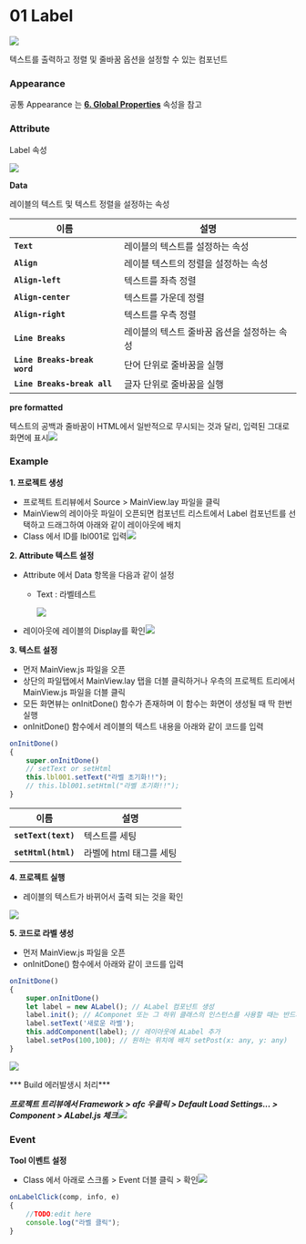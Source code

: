 # 01  Label

![](https://wikidocs.net/images/page/24553/label.png)



텍스트를 출력하고 정렬 및 줄바꿈 옵션을 설정할 수 있는 컴포넌트

### Appearance

공통 Appearance 는 [**6. Global Properties**](https://wikidocs.net/24099) 속성을 참고

### Attribute

Label 속성

![](https://wikidocs.net/images/page/24553/label_Attribute.png)

**Data**

레이블의 텍스트 및 텍스트 정렬을 설정하는 속성

| **이름**                       | **설명**                   |
| ---------------------------- | ------------------------ |
| **`Text`**                   | 레이블의 텍스트를 설정하는 속성        |
| **`Align`**                  | 레이블 텍스트의 정렬을 설정하는 속성     |
| **`Align-left`**             | 텍스트를 좌측 정렬               |
| **`Align-center`**           | 텍스트를 가운데 정렬              |
| **`Align-right`**            | 텍스트를 우측 정렬               |
| **`Line Breaks`**            | 레이블의 텍스트 줄바꿈 옵션을 설정하는 속성 |
| **`Line Breaks-break word`** | 단어 단위로 줄바꿈을 실행           |
| **`Line Breaks-break all`**  | 글자 단위로 줄바꿈을 실행           |

**pre formatted**

텍스트의 공백과 줄바꿈이 HTML에서 일반적으로 무시되는 것과 달리, 입력된 그대로 화면에 표시![](https://wikidocs.net/images/page/24553/label_pre.png)

### Example

**1. 프로젝트 생성**

* 프로젝트 트리뷰에서 Source > MainView.lay 파일을 클릭
* MainView의 레이아웃 파일이 오픈되면 컴포넌트 리스트에서 Label 컴포넌트를 선택하고 드래그하여 아래와 같이 레이아웃에 배치
* Class 에서 ID를 lbl001로 입력![](https://wikidocs.net/images/page/24553/label_create.png)

**2. Attribute 텍스트 설정**

* Attribute 에서 Data 항목을 다음과 같이 설정
  *   Text : 라벨테스트

      ![](https://wikidocs.net/images/page/24553/label_test.png)
* 레이아웃에 레이블의 Display를 확인![](https://wikidocs.net/images/page/24553/label_screen.png)

**3. 텍스트 설정**

* 먼저 MainView.js 파일을 오픈
* 상단의 파일탭에서 MainView.lay 탭을 더블 클릭하거나 우측의 프로젝트 트리에서 MainView.js 파일을 더블 클릭
* 모든 화면뷰는 onInitDone() 함수가 존재하며 이 함수는 화면이 생성될 때 딱 한번 실행
* onInitDone() 함수에서 레이블의 텍스트 내용을 아래와 같이 코드를 입력

```javascript
onInitDone()
{
	super.onInitDone()
	// setText or setHtml
	this.lbl001.setText("라벨 초기화!!");
	// this.lbl001.setHtml("라벨 초기화!!");
}
```

| 이름                  | 설명              |
| ------------------- | --------------- |
| **`setText(text)`** | 텍스트를 세팅         |
| **`setHtml(html)`** | 라벨에 html 태그를 세팅 |

**4. 프로젝트 실행**

* 레이블의 텍스트가 바뀌어서 출력 되는 것을 확인

![](https://wikidocs.net/images/page/24553/label_screen2.png)

**5. 코드로 라벨 생성**

* 먼저 MainView.js 파일을 오픈
* onInitDone() 함수에서 아래와 같이 코드를 입력

```javascript
onInitDone()
{
	super.onInitDone()
	let label = new ALabel(); // ALabel 컴포넌트 생성
	label.init(); // AComponet 또는 그 하위 클래스의 인스턴스를 사용할 때는 반드시 init 메서드 호출
	label.setText('새로운 라벨');
	this.addComponent(label); // 레이아웃에 ALabel 추가
	label.setPos(100,100); // 원하는 위치에 배치 setPost(x: any, y: any)
}
```

![](https://wikidocs.net/images/page/24553/label_new.png)

\*\*\* Build 에러발생시 처리\*\*\*

_**프로젝트 트리뷰에서 Framework > afc 우클릭 > Default Load Settings... > Component > ALabel.js 체크**_![](https://wikidocs.net/images/page/24553/label_component.png)

### Event

**Tool 이벤트 설정**

* Class 에서 아래로 스크롤 > Event 더블 클릭 > 확인![](https://wikidocs.net/images/page/24553/label_event.png)

```javascript
onLabelClick(comp, info, e)
{
	//TODO:edit here
	console.log("라벨 클릭");
}
```

